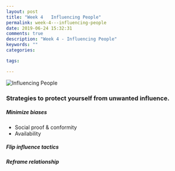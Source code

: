 ```yaml
---
layout: post
title: "Week 4   Influencing People"
permalink: week-4---influencing-people
date: 2019-06-24 15:32:31
comments: true
description: "Week 4 - Influencing People"
keywords: ""
categories:

tags:

---
```


![Influencing People](/images/influencing-people.png)

### <span>Strategies to protect yourself from unwanted influence.</span>

##### Minimize biases
* Social proof & conformity
* Availability

##### Flip influence tactics

##### Reframe relationship
